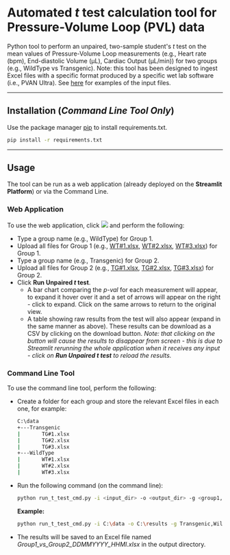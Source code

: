 # Automated *t* test calculation tool for Pressure-Volume Loop (PVL) data #

Python tool to perform an unpaired, two-sample student's *t* test on the mean values of Pressure-Volume Loop measurements (e.g., Heart rate (bpm), End-diastolic Volume (µL), Cardiac Output (µL/min)) for two groups (e.g., WildType vs Transgenic).  Note: this tool has been designed to ingest Excel files with a specific format produced by a specific wet lab software (i.e., PVAN Ultra).  See [here](test_files/) for examples of the input files.  

___

## Installation (*Command Line Tool Only*)

Use the package manager <a href="https://pip.pypa.io/en/stable/" target="_blank">pip</a> to install requirements.txt.

```bash
pip install -r requirements.txt
```
___

## Usage

The tool can be run as a web application (already deployed on the **Streamlit Platform**) or via the Command Line.

### Web Application
To use the web application, click  <a href="https://fywalsh-wet-lab-data-analysis-t-test-frontend-ngpzd4.streamlit.app/" target="_blank"><img src="https://static.streamlit.io/badges/streamlit_badge_black_white.svg"></a>  and perform the following:
* Type a group name (e.g., WildType) for Group 1.
* Upload all files for Group 1 (e.g., [WT#1.xlsx](test_files/WT%231.xlsx), [WT#2.xlsx](test_files/WT%232.xlsx), [WT#3.xlsx](test_files/WT%233.xlsx)) for Group 1.
* Type a group name (e.g., Transgenic) for Group 2.
* Upload all files for Group 2 (e.g., [TG#1.xlsx](test_files/TG%231.xlsx), [TG#2.xlsx](test_files/TG%231.xlsx), [TG#3.xlsx](test_files/TG%233.xlsx)) for Group 2.
* Click **Run Unpaired *t* test**.
	* A bar chart comparing the *p-val* for each measurement will appear, to expand it hover over it and a set of arrows will appear on the right - click to expand.  Click on the same arrows to return to the original view.
	* A table showing raw results from the test will also appear (expand in the same manner as above).  These results can be download as a CSV by clicking on the download button.  *Note: that clicking on the button will cause the results to disappear from screen - this is due to Streamlit rerunning the whole application when it receives any input - click on **Run Unpaired *t* test** to reload the results.*

### Command Line Tool
To use the command line tool, perform the following:
* Create a folder for each group and store the relevant Excel files in each one, for example:
	```cmd
	C:\data
	+---Transgenic
	|		TG#1.xlsx
	|		TG#2.xlsx
	|		TG#3.xlsx
	+---WildType
	|		WT#1.xlsx
	|		WT#2.xlsx
	|		WT#3.xlsx
	```
* Run the following command (on the command line):
	```bash
	python run_t_test_cmd.py -i <input_dir> -o <output_dir> -g <group1,group2>
	```
	**Example:** 
	```bash
	python run_t_test_cmd.py -i C:\data -o C:\results -g Transgenic,WildType
	```
* The results will be saved to an Excel file named *Group1_vs_Group2_DDMMYYYY_HHMI.xlsx* in the output directory.